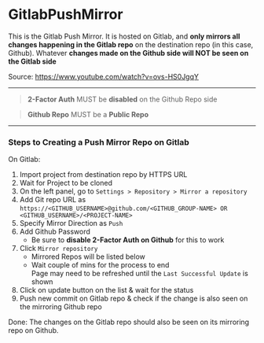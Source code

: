 # GitlabPushMirror

This is the Gitlab Push Mirror. It is hosted on Gitlab, and **only mirrors all changes happening in the Gitlab repo** on the destination repo (in this case, Github). Whatever **changes made on the Github side will NOT be seen on the Gitlab side**

Source:
https://www.youtube.com/watch?v=ovs-HS0JgqY

---

> **2-Factor Auth** MUST be **disabled** on the Github Repo side

> **Github Repo** MUST be a **Public Repo**

---

### Steps to Creating a Push Mirror Repo on Gitlab

On Gitlab:

1. Import project from destination repo by HTTPS URL
2. Wait for Project to be cloned
3. On the left panel, go to `Settings > Repository > Mirror a repository`
4. Add Git repo URL as `https://<GITHUB_USERNAME>@github.com/<GITHUB_GROUP-NAME> OR <GITHUB_USERNAME>/<PROJECT-NAME>`
5. Specify Mirror Direction as `Push`
6. Add Github Password
   - Be sure to **disable 2-Factor Auth on Github** for this to work
7. Click `Mirror repository`
   - Mirrored Repos will be listed below
   - Wait couple of mins for the process to end<br>
     Page may need to be refreshed until the `Last Successful Update` is shown
8. Click on update button on the list & wait for the status
9. Push new commit on Gitlab repo & check if the change is also seen on the mirroring Github repo

Done: The changes on the Gitlab repo should also be seen on its mirroring repo on Github.
